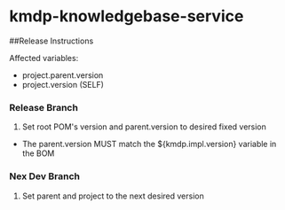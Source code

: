 # kmdp-knowledgebase-service
##Release Instructions

Affected variables:
* project.parent.version
* project.version (SELF)

### Release Branch
1. Set root POM's version and parent.version to desired fixed version
  * The parent.version MUST match the ${kmdp.impl.version} variable in the BOM

### Nex Dev Branch
1. Set parent and project to the next desired version